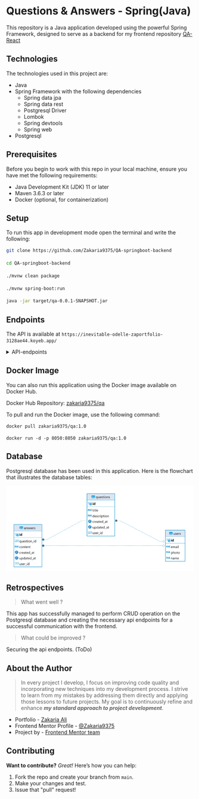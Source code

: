 # Questions & Answers - Spring(Java)

This repository is a Java application developed using the powerful Spring Framework, designed to serve as a backend for my frontend repository [QA-React](https://github.com/Zakaria9375/Q-A-react) 

## Technologies

The technologies used in this project are:

* Java
* Spring Framework with the following dependencies
  * Spring data jpa
  * Spring data rest
  * Postgresql Driver
  * Lombok
  * Spring devtools
  * Spring web
* Postgresql

## Prerequisites

Before you begin to work with this repo in your local machine, ensure you have met the following requirements:
- Java Development Kit (JDK) 11 or later
- Maven 3.6.3 or later
- Docker (optional, for containerization)

## Setup

To run this app in development mode open the terminal and write the following:

```sh
git clone https://github.com/Zakaria9375/QA-springboot-backend

cd QA-springboot-backend

./mvnw clean package

./mvnw spring-boot:run

java -jar target/qa-0.0.1-SNAPSHOT.jar
```

## Endpoints

The API is available at `https://inevitable-odelle-zaportfolio-3128ae44.koyeb.app/`

<details>
<summary>API-endpoints</summary>

### Questions

#### List of questions by page

> GET `/questions`

#### Search for a question by title

> GET `/questions/search/findByTitleContaining?title=${searchTerm}`

### Answers 

#### List of answers for a specific questions

> GET `/answers/search/findAllByQuestionId?questionId=${questionId}`

#### Edit an answer by ID

> PUT `/answers/:id`

The request body needs to be in JSON format and include the following properties:
* content: required
* userId: optional
* questionId: required
* createdAt: required

``` json
{
  "content": "This is an edited answer",
  "user": "/users/2",
  "question": "/questions/5",
  "createdAt": "Data of creaion"
}
```

#### Add a new answer

> POST `/answers`

The request body needs to be in JSON format and include the following properties:
* content: required
* userId: optional
* questionId: required

``` json
{
  "content": "This is a new answer",
  "user": "/users/2",
  "question": "/questions/5"
}
```

#### Delete an answer by ID

> DELETE `/answers/:id`

### Users

#### Get a user by ID

> GET `/users/:id` 

</details>

## Docker Image

You can also run this application using the Docker image available on Docker Hub.

Docker Hub Repository: [zakaria9375/qa](https://hub.docker.com/repository/docker/zakaria9375/qa)

To pull and run the Docker image, use the following command:

``` shell
docker pull zakaria9375/qa:1.0

docker run -d -p 8050:8050 zakaria9375/qa:1.0
```

## Database

Postgresql database has been used in this application. Here is the flowchart that illustrates the database tables:

<img src="/EDR.PNG" alt="Entity-Relationship Diagram">

## Retrospectives

> What went well ?

This app has successfully managed to perform CRUD operation on the Postgresql database and creating the necessary api endpoints for a successful communication with the frontend.

> What could be improved ?

Securing the api endpoints. (ToDo)

## About the Author

>  In every project I develop, I focus on improving code quality and incorporating new techniques into my development process. I strive to learn from my mistakes by addressing them directly and applying those lessons to future projects. My goal is to continuously refine and enhance ***my standard approach to project development***.

* Portfolio - [Zakaria Ali](https://zaportfolio.netlify.app/)
* Frontend Mentor Profile - [@Zakaria9375](https://www.frontendmentor.io/profile/Zakaria9375)
* Project by - [Frontend Mentor team](https://www.frontendmentor.io/)

## Contributing

**Want to contribute?** *Great!* Here’s how you can help:

1. Fork the repo and create your branch from `main`.
2. Make your changes and test.
3. Issue that "pull" request!
